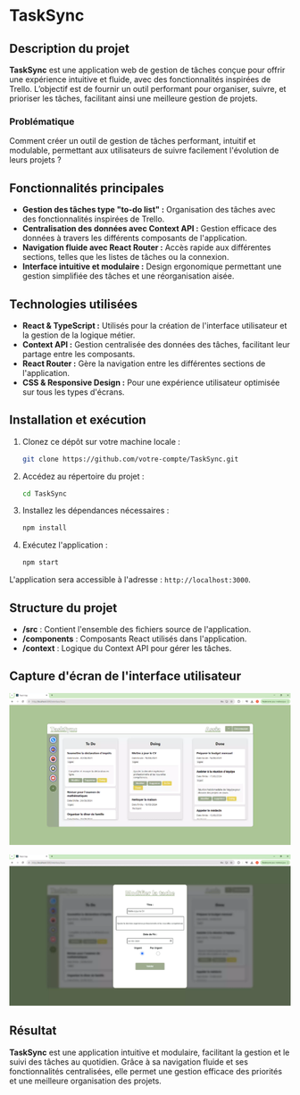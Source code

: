 # TaskSync

## Description du projet
**TaskSync** est une application web de gestion de tâches conçue pour offrir une expérience intuitive et fluide, avec des fonctionnalités inspirées de Trello. L’objectif est de fournir un outil performant pour organiser, suivre, et prioriser les tâches, facilitant ainsi une meilleure gestion de projets.

### Problématique
Comment créer un outil de gestion de tâches performant, intuitif et modulable, permettant aux utilisateurs de suivre facilement l'évolution de leurs projets ?

## Fonctionnalités principales
- **Gestion des tâches type "to-do list" :** Organisation des tâches avec des fonctionnalités inspirées de Trello.
- **Centralisation des données avec Context API :** Gestion efficace des données à travers les différents composants de l'application.
- **Navigation fluide avec React Router :** Accès rapide aux différentes sections, telles que les listes de tâches ou la connexion.
- **Interface intuitive et modulaire :** Design ergonomique permettant une gestion simplifiée des tâches et une réorganisation aisée.

## Technologies utilisées
- **React & TypeScript :** Utilisés pour la création de l'interface utilisateur et la gestion de la logique métier.
- **Context API :** Gestion centralisée des données des tâches, facilitant leur partage entre les composants.
- **React Router :** Gère la navigation entre les différentes sections de l'application.
- **CSS & Responsive Design :** Pour une expérience utilisateur optimisée sur tous les types d'écrans.

## Installation et exécution

1. Clonez ce dépôt sur votre machine locale :
    ```bash
    git clone https://github.com/votre-compte/TaskSync.git
    ```
2. Accédez au répertoire du projet :
    ```bash
    cd TaskSync
    ```
3. Installez les dépendances nécessaires :
    ```bash
    npm install
    ```
4. Exécutez l'application :
    ```bash
    npm start
    ```

L'application sera accessible à l'adresse : `http://localhost:3000`.

## Structure du projet
- **/src** : Contient l'ensemble des fichiers source de l'application.
- **/components** : Composants React utilisés dans l'application.
- **/context** : Logique du Context API pour gérer les tâches.

## Capture d'écran de l'interface utilisateur
![Capture d'écran - Page d'accueil](https://github.com/OthmaneB-Pro/TaskSync/raw/main/public/img/taskSync.PNG)

![Capture d'écran - Page d'ajout de tâches](https://github.com/OthmaneB-Pro/TaskSync/raw/main/public/img/taskSync2.PNG)

## Résultat
**TaskSync** est une application intuitive et modulaire, facilitant la gestion et le suivi des tâches au quotidien. Grâce à sa navigation fluide et ses fonctionnalités centralisées, elle permet une gestion efficace des priorités et une meilleure organisation des projets.
